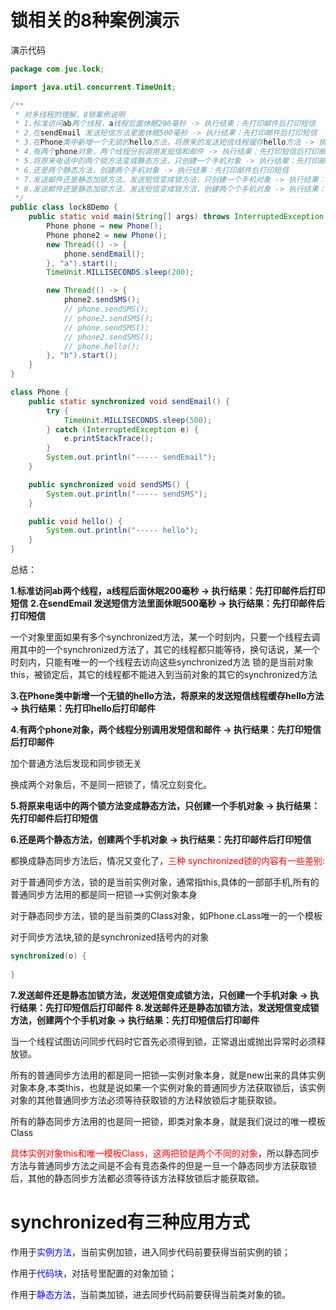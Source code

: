 # 锁相关的8种案例演示

演示代码

```java
package com.juc.lock;

import java.util.concurrent.TimeUnit;

/**
 * 对多线程的理解，8锁案例说明
 * 1.标准访问ab两个线程，a线程后面休眠200毫秒 -> 执行结果：先打印邮件后打印短信
 * 2.在sendEmail 发送短信方法里面休眠500毫秒 -> 执行结果：先打印邮件后打印短信
 * 3.在Phone类中新增一个无锁的hello方法，将原来的发送短信线程缓存hello方法 -> 执行结果：先打印hello后打印邮件
 * 4.有两个phone对象，两个线程分别调用发短信和邮件 -> 执行结果：先打印短信后打印邮件
 * 5.将原来电话中的两个锁方法变成静态方法，只创建一个手机对象 -> 执行结果：先打印邮件后打印短信
 * 6.还是两个静态方法，创建两个手机对象 -> 执行结果：先打印邮件后打印短信
 * 7.发送邮件还是静态加锁方法，发送短信变成锁方法，只创建一个手机对象 -> 执行结果：先打印短信后打印邮件
 * 8.发送邮件还是静态加锁方法，发送短信变成锁方法，创建两个个手机对象 -> 执行结果：先打印短信后打印邮件
 */
public class lock8Demo {
    public static void main(String[] args) throws InterruptedException {
        Phone phone = new Phone();
        Phone phone2 = new Phone();
        new Thread(() -> {
            phone.sendEmail();
        }, "a").start();
        TimeUnit.MILLISECONDS.sleep(200);

        new Thread(() -> {
            phone2.sendSMS();
            // phone.sendSMS();
            // phone2.sendSMS();
            // phone.sendSMS();
            // phone2.sendSMS();
            // phone.hello();
        }, "b").start();
    }
}

class Phone {
    public static synchronized void sendEmail() {
        try {
            TimeUnit.MILLISECONDS.sleep(500);
        } catch (InterruptedException e) {
            e.printStackTrace();
        }
        System.out.println("----- sendEmail");
    }

    public synchronized void sendSMS() {
        System.out.println("----- sendSMS");
    }

    public void hello() {
        System.out.println("----- hello");
    }
}
```

总结：

**1.标准访问ab两个线程，a线程后面休眠200毫秒 -> 执行结果：先打印邮件后打印短信**
**2.在sendEmail 发送短信方法里面休眠500毫秒 -> 执行结果：先打印邮件后打印短信**

一个对象里面如果有多个synchronized方法，某一个时刻内，只要一个线程去调用其中的一个synchronized方法了，其它的线程都只能等待，换句话说，某一个时刻内，只能有唯一的一个线程去访向这些synchronized方法
锁的是当前对象this，被锁定后，其它的线程都不能进入到当前对象的其它的synchronized方法

**3.在Phone类中新增一个无锁的hello方法，将原来的发送短信线程缓存hello方法 -> 执行结果：先打印hello后打印邮件**

**4.有两个phone对象，两个线程分别调用发短信和邮件 -> 执行结果：先打印短信后打印邮件**

加个普通方法后发现和同步锁无关

换成两个对象后，不是同一把锁了，情况立刻变化。

**5.将原来电话中的两个锁方法变成静态方法，只创建一个手机对象 -> 执行结果：先打印邮件后打印短信**

**6.还是两个静态方法，创建两个手机对象 -> 执行结果：先打印邮件后打印短信**

都换成静态同步方法后，情况又变化了，<font color = 'red'>三种 synchronized锁的内容有一些差别:</font>

对于普通同步方法，锁的是当前实例对象，通常指this,具体的一部部手机,所有的普通同步方法用的都是同一把锁—>实例对象本身

对于静态同步方法，锁的是当前类的Class对象，如Phone.cLass唯一的一个模板

对于同步方法块,锁的是synchronized括号内的对象

```java
synchronized(o) {
    
}
```

**7.发送邮件还是静态加锁方法，发送短信变成锁方法，只创建一个手机对象 -> 执行结果：先打印短信后打印邮件**
**8.发送邮件还是静态加锁方法，发送短信变成锁方法，创建两个个手机对象 -> 执行结果：先打印短信后打印邮件**

当一个线程试图访问同步代码时它首先必须得到锁，正常退出或抛出异常时必须释放锁。

所有的普通同步方法用的都是同一把锁—实例对象本身，就是new出来的具体实例对象本身,本类this，也就是说如果一个实例对象的普通同步方法获取锁后，该实例对象的其他普通同步方法必须等待获取锁的方法释放锁后才能获取锁。

所有的静态同步方法用的也是同一把锁，即类对象本身，就是我们说过的唯一模板Class

<font color = 'red'>具体实例对象this和唯一模板Class，这两把锁是两个不同的对象</font>，所以静态同步方法与普通同步方法之间是不会有竞态条件的但是一旦一个静态同步方法获取锁后，其他的静态同步方法都必须等待该方法释放锁后才能获取锁。

# synchronized有三种应用方式

作用于<font color = 'blue'>实例方法</font>，当前实例加锁，进入同步代码前要获得当前实例的锁；

作用于<font color = 'blue'>代码块</font>，对括号里配置的对象加锁；

作用于<font color = 'blue'>静态方法</font>，当前类加锁，进去同步代码前要获得当前类对象的锁。





